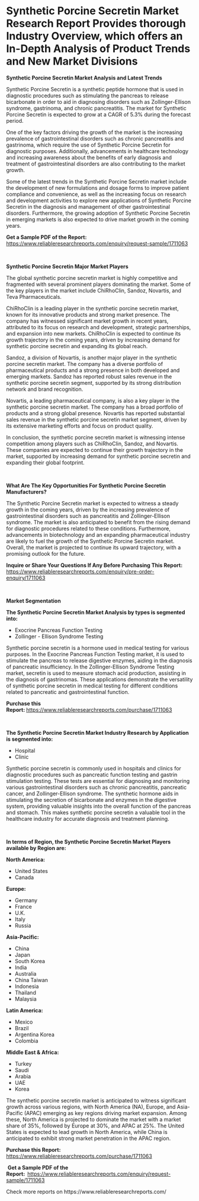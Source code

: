 <p><h1>Synthetic Porcine Secretin Market Research Report Provides thorough Industry Overview, which offers an In-Depth Analysis of Product Trends and New Market Divisions</h1></p><p><strong>Synthetic Porcine Secretin Market Analysis and Latest Trends</strong></p>
<p><p>Synthetic Porcine Secretin is a synthetic peptide hormone that is used in diagnostic procedures such as stimulating the pancreas to release bicarbonate in order to aid in diagnosing disorders such as Zollinger-Ellison syndrome, gastrinoma, and chronic pancreatitis. The market for Synthetic Porcine Secretin is expected to grow at a CAGR of 5.3% during the forecast period. </p><p>One of the key factors driving the growth of the market is the increasing prevalence of gastrointestinal disorders such as chronic pancreatitis and gastrinoma, which require the use of Synthetic Porcine Secretin for diagnostic purposes. Additionally, advancements in healthcare technology and increasing awareness about the benefits of early diagnosis and treatment of gastrointestinal disorders are also contributing to the market growth.</p><p>Some of the latest trends in the Synthetic Porcine Secretin market include the development of new formulations and dosage forms to improve patient compliance and convenience, as well as the increasing focus on research and development activities to explore new applications of Synthetic Porcine Secretin in the diagnosis and management of other gastrointestinal disorders. Furthermore, the growing adoption of Synthetic Porcine Secretin in emerging markets is also expected to drive market growth in the coming years.</p></p>
<p><strong>Get a Sample PDF of the Report:&nbsp;</strong> <a href="https://www.reliableresearchreports.com/enquiry/request-sample/1711063">https://www.reliableresearchreports.com/enquiry/request-sample/1711063</a></p>
<p>&nbsp;</p>
<p><strong>Synthetic Porcine Secretin Major Market Players</strong></p>
<p><p>The global synthetic porcine secretin market is highly competitive and fragmented with several prominent players dominating the market. Some of the key players in the market include ChiRhoClin, Sandoz, Novartis, and Teva Pharmaceuticals.</p><p>ChiRhoClin is a leading player in the synthetic porcine secretin market, known for its innovative products and strong market presence. The company has witnessed significant market growth in recent years, attributed to its focus on research and development, strategic partnerships, and expansion into new markets. ChiRhoClin is expected to continue its growth trajectory in the coming years, driven by increasing demand for synthetic porcine secretin and expanding its global reach.</p><p>Sandoz, a division of Novartis, is another major player in the synthetic porcine secretin market. The company has a diverse portfolio of pharmaceutical products and a strong presence in both developed and emerging markets. Sandoz has reported robust sales revenue in the synthetic porcine secretin segment, supported by its strong distribution network and brand recognition.</p><p>Novartis, a leading pharmaceutical company, is also a key player in the synthetic porcine secretin market. The company has a broad portfolio of products and a strong global presence. Novartis has reported substantial sales revenue in the synthetic porcine secretin market segment, driven by its extensive marketing efforts and focus on product quality.</p><p>In conclusion, the synthetic porcine secretin market is witnessing intense competition among players such as ChiRhoClin, Sandoz, and Novartis. These companies are expected to continue their growth trajectory in the market, supported by increasing demand for synthetic porcine secretin and expanding their global footprint.</p></p>
<p>&nbsp;</p>
<p><strong>What Are The Key Opportunities For Synthetic Porcine Secretin Manufacturers?</strong></p>
<p><p>The Synthetic Porcine Secretin market is expected to witness a steady growth in the coming years, driven by the increasing prevalence of gastrointestinal disorders such as pancreatitis and Zollinger-Ellison syndrome. The market is also anticipated to benefit from the rising demand for diagnostic procedures related to these conditions. Furthermore, advancements in biotechnology and an expanding pharmaceutical industry are likely to fuel the growth of the Synthetic Porcine Secretin market. Overall, the market is projected to continue its upward trajectory, with a promising outlook for the future.</p></p>
<p><strong>Inquire or Share Your Questions If Any Before Purchasing This Report:</strong> <a href="https://www.reliableresearchreports.com/enquiry/pre-order-enquiry/1711063">https://www.reliableresearchreports.com/enquiry/pre-order-enquiry/1711063</a></p>
<p>&nbsp;</p>
<p><strong>Market Segmentation</strong></p>
<p><strong>The Synthetic Porcine Secretin Market Analysis by types is segmented into:</strong></p>
<p><ul><li>Exocrine Pancreas Function Testing</li><li>Zollinger - Ellison Syndrome Testing</li></ul></p>
<p><p>Synthetic porcine secretin is a hormone used in medical testing for various purposes. In the Exocrine Pancreas Function Testing market, it is used to stimulate the pancreas to release digestive enzymes, aiding in the diagnosis of pancreatic insufficiency. In the Zollinger-Ellison Syndrome Testing market, secretin is used to measure stomach acid production, assisting in the diagnosis of gastrinomas. These applications demonstrate the versatility of synthetic porcine secretin in medical testing for different conditions related to pancreatic and gastrointestinal function.</p></p>
<p><strong>Purchase this Report:&nbsp;</strong><a href="https://www.reliableresearchreports.com/purchase/1711063">https://www.reliableresearchreports.com/purchase/1711063</a></p>
<p>&nbsp;</p>
<p><strong>The Synthetic Porcine Secretin Market Industry Research by Application is segmented into:</strong></p>
<p><ul><li>Hospital</li><li>Clinic</li></ul></p>
<p><p>Synthetic porcine secretin is commonly used in hospitals and clinics for diagnostic procedures such as pancreatic function testing and gastrin stimulation testing. These tests are essential for diagnosing and monitoring various gastrointestinal disorders such as chronic pancreatitis, pancreatic cancer, and Zollinger-Ellison syndrome. The synthetic hormone aids in stimulating the secretion of bicarbonate and enzymes in the digestive system, providing valuable insights into the overall function of the pancreas and stomach. This makes synthetic porcine secretin a valuable tool in the healthcare industry for accurate diagnosis and treatment planning.</p></p>
<p>&nbsp;</p>
<p><strong>In terms of Region, the Synthetic Porcine Secretin Market Players available by Region are:</strong></p>
<p>
    <p> <strong> North America: </strong>
        <ul>
            <li>United States</li>
            <li>Canada</li>
        </ul>
        </p> 
    <p> <strong> Europe: </strong>
        <ul>
            <li>Germany</li>
            <li>France</li>
            <li>U.K.</li>
            <li>Italy</li>
            <li>Russia</li>
        </ul>
        </p> 
    <p> <strong> Asia-Pacific: </strong>
        <ul>
            <li>China</li>
            <li>Japan</li>
            <li>South Korea</li>
            <li>India</li>
            <li>Australia</li>
            <li>China Taiwan</li>
            <li>Indonesia</li>
            <li>Thailand</li>
            <li>Malaysia</li>
        </ul>
        </p> 
    <p> <strong> Latin America: </strong>
        <ul>
            <li>Mexico</li>
            <li>Brazil</li>
            <li>Argentina Korea</li>
            <li>Colombia</li>
        </ul>
        </p> 
    <p> <strong> Middle East & Africa: </strong>
        <ul>
            <li>Turkey</li>
            <li>Saudi</li>
            <li>Arabia</li>
            <li>UAE</li>
            <li>Korea</li>
        </ul>
    </p>
    </p>
<p><p>The synthetic porcine secretin market is anticipated to witness significant growth across various regions, with North America (NA), Europe, and Asia-Pacific (APAC) emerging as key regions driving market expansion. Among these, North America is projected to dominate the market with a market share of 35%, followed by Europe at 30%, and APAC at 25%. The United States is expected to lead growth in North America, while China is anticipated to exhibit strong market penetration in the APAC region.</p></p>
<p><strong>Purchase this Report: </strong><a href="https://www.reliableresearchreports.com/purchase/1711063">https://www.reliableresearchreports.com/purchase/1711063</a></p>
<p>&nbsp;<strong>Get a Sample PDF of the Report:&nbsp;&nbsp;</strong><a href="https://www.reliableresearchreports.com/enquiry/request-sample/1711063">https://www.reliableresearchreports.com/enquiry/request-sample/1711063</a></p>
<p><strong></strong></p>
<p>Check more reports on https://www.reliableresearchreports.com/</p>